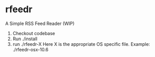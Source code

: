 rfeedr
======

A Simple RSS Feed Reader (WIP)

1. Checkout codebase
2. Run ./install
3. run ./rfeedr-X
   Here X is the appropriate OS specific file. 
   Example: ./rfeedr-osx-10.6

